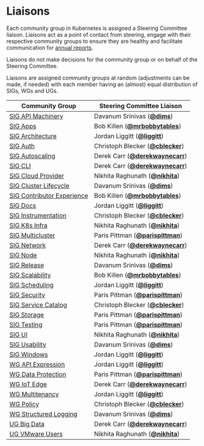 <!---
This is an autogenerated file!

Please do not edit this file directly, but instead make changes to the
sigs.yaml file in the project root.

To understand how this file is generated, see https://git.k8s.io/community/generator/README.md
--->

# Liaisons

Each community group in Kubernetes is assigned a Steering Committee
liaison. Liaisons act as a point of contact from steering, engage with
their respective community groups to ensure they are healthy and
facilitate communication for [annual reports](committee-steering/governance/annual-reports.md).

Liaisons do not make decisions for the community group or on behalf of
the Steering Committee.

Liaisons are assigned community groups at random (adjustments can be
made, if needed) with each member having an (almost) equal distribution
of SIGs, WGs and UGs.

| Community Group            | Steering Committee Liaison |
| -------------------------- | -------------------------- |
| [SIG API Machinery](sig-api-machinery/README.md) | Davanum Srinivas (**[@dims](https://github.com/dims)**) |
| [SIG Apps](sig-apps/README.md) | Bob Killen (**[@mrbobbytables](https://github.com/mrbobbytables)**) |
| [SIG Architecture](sig-architecture/README.md) | Jordan Liggitt (**[@liggitt](https://github.com/liggitt)**) |
| [SIG Auth](sig-auth/README.md) | Christoph Blecker (**[@cblecker](https://github.com/cblecker)**) |
| [SIG Autoscaling](sig-autoscaling/README.md) | Derek Carr (**[@derekwaynecarr](https://github.com/derekwaynecarr)**) |
| [SIG CLI](sig-cli/README.md) | Derek Carr (**[@derekwaynecarr](https://github.com/derekwaynecarr)**) |
| [SIG Cloud Provider](sig-cloud-provider/README.md) | Nikhita Raghunath (**[@nikhita](https://github.com/nikhita)**) |
| [SIG Cluster Lifecycle](sig-cluster-lifecycle/README.md) | Davanum Srinivas (**[@dims](https://github.com/dims)**) |
| [SIG Contributor Experience](sig-contributor-experience/README.md) | Bob Killen (**[@mrbobbytables](https://github.com/mrbobbytables)**) |
| [SIG Docs](sig-docs/README.md) | Jordan Liggitt (**[@liggitt](https://github.com/liggitt)**) |
| [SIG Instrumentation](sig-instrumentation/README.md) | Christoph Blecker (**[@cblecker](https://github.com/cblecker)**) |
| [SIG K8s Infra](sig-k8s-infra/README.md) | Nikhita Raghunath (**[@nikhita](https://github.com/nikhita)**) |
| [SIG Multicluster](sig-multicluster/README.md) | Paris Pittman (**[@parispittman](https://github.com/parispittman)**) |
| [SIG Network](sig-network/README.md) | Derek Carr (**[@derekwaynecarr](https://github.com/derekwaynecarr)**) |
| [SIG Node](sig-node/README.md) | Nikhita Raghunath (**[@nikhita](https://github.com/nikhita)**) |
| [SIG Release](sig-release/README.md) | Davanum Srinivas (**[@dims](https://github.com/dims)**) |
| [SIG Scalability](sig-scalability/README.md) | Bob Killen (**[@mrbobbytables](https://github.com/mrbobbytables)**) |
| [SIG Scheduling](sig-scheduling/README.md) | Jordan Liggitt (**[@liggitt](https://github.com/liggitt)**) |
| [SIG Security](sig-security/README.md) | Paris Pittman (**[@parispittman](https://github.com/parispittman)**) |
| [SIG Service Catalog](sig-service-catalog/README.md) | Christoph Blecker (**[@cblecker](https://github.com/cblecker)**) |
| [SIG Storage](sig-storage/README.md) | Paris Pittman (**[@parispittman](https://github.com/parispittman)**) |
| [SIG Testing](sig-testing/README.md) | Paris Pittman (**[@parispittman](https://github.com/parispittman)**) |
| [SIG UI](sig-ui/README.md) | Nikhita Raghunath (**[@nikhita](https://github.com/nikhita)**) |
| [SIG Usability](sig-usability/README.md) | Davanum Srinivas (**[@dims](https://github.com/dims)**) |
| [SIG Windows](sig-windows/README.md) | Jordan Liggitt (**[@liggitt](https://github.com/liggitt)**) |
| [WG API Expression](wg-api-expression/README.md) | Jordan Liggitt (**[@liggitt](https://github.com/liggitt)**) |
| [WG Data Protection](wg-data-protection/README.md) | Paris Pittman (**[@parispittman](https://github.com/parispittman)**) |
| [WG IoT Edge](wg-iot-edge/README.md) | Derek Carr (**[@derekwaynecarr](https://github.com/derekwaynecarr)**) |
| [WG Multitenancy](wg-multitenancy/README.md) | Jordan Liggitt (**[@liggitt](https://github.com/liggitt)**) |
| [WG Policy](wg-policy/README.md) | Christoph Blecker (**[@cblecker](https://github.com/cblecker)**) |
| [WG Structured Logging](wg-structured-logging/README.md) | Davanum Srinivas (**[@dims](https://github.com/dims)**) |
| [UG Big Data](ug-big-data/README.md) | Derek Carr (**[@derekwaynecarr](https://github.com/derekwaynecarr)**) |
| [UG VMware Users](ug-vmware-users/README.md) | Nikhita Raghunath (**[@nikhita](https://github.com/nikhita)**) |
<!-- BEGIN CUSTOM CONTENT -->

<!-- END CUSTOM CONTENT -->
